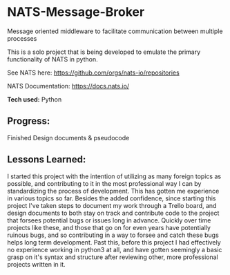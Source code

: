 # NATS-Message-Broker
Message oriented middleware to facilitate communication between multiple processes

This is a solo project that is being developed to emulate the primary functionality of NATS in python.

See NATS here: https://github.com/orgs/nats-io/repositories

NATS Documentation: https://docs.nats.io/

**Tech used:** Python

## Progress:
Finished Design documents & pseudocode

## Lessons Learned:

I started this project with the intention of utilizing as many foreign topics as possible, and contributing to it in the most professional way I can by standardizing the process of development. This has gotten me experience in various topics so far. Besides the added confidence, since starting this project I've taken steps to document my work through a Trello board, and design documents to both stay on track and contribute code to the project that forsees potential bugs or issues long in advance. Quickly over time projects like these, and those that go on for even years have potentially ruinous bugs, and so contributing in a way to forsee and catch these bugs helps long term development. Past this, before this project I had effectively no experience working in python3 at all, and have gotten seemingly a basic grasp on it's syntax and structure after reviewing other, more professional projects written in it. 